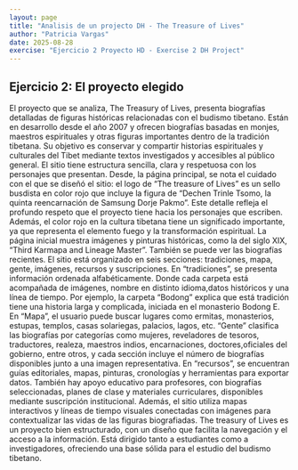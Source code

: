 ```yaml
---
layout: page
title: "Analisis de un projecto DH - The Treasure of Lives"
author: "Patricia Vargas"
date: 2025-08-28
exercise: "Ejercicio 2 Proyecto HD - Exercise 2 DH Project"
---
```

## Ejercicio 2: El proyecto elegido 

El proyecto que se analiza, The Treasury of Lives, presenta biografías detalladas de figuras históricas relacionadas con el budismo tibetano. Están en desarrollo desde el año 2007 y ofrecen biografías basadas en monjes, maestros espirituales y otras figuras importantes dentro de la tradición tibetana. Su objetivo es conservar y compartir historias espirituales y culturales del Tibet mediante textos investigados y accesibles al público general. El sitio tiene estructura sencilla, clara y respetuosa con los personajes que presentan. Desde, la página principal, se nota el cuidado con el que se diseñó el sitio: el logo de “The treasure of Lives” es un sello busdista en color rojo  que incluye la figura de “Dechen Trinle Tsomo, la quinta reencarnación de Samsung Dorje Pakmo”. Este detalle refleja el profundo respeto que el proyecto tiene hacia los personajes que escriben. Además, el color rojo en la cultura tibetana tiene un significado importante, ya que representa el elemento fuego y la transformación espiritual. La página inicial muestra imágenes y pinturas históricas, como la del siglo XIX, “Third Karmapa and Lineage Master”. También se puede ver las biografías recientes. El sitio está organizado en seis secciones: tradiciones, mapa, gente, imágenes, recursos y suscripciones. En “tradiciones”, se presenta información ordenada alfabéticamente. Donde cada carpeta está acompañada de imágenes, nombre en distinto idioma,datos históricos y una línea de tiempo. Por ejemplo, la carpeta “Bodong” explica que está tradición tiene una historia larga y complicada, iniciada en el monasterio Bodong E. En “Mapa”, el usuario puede buscar lugares como ermitas, monasterios, estupas, templos, casas solariegas, palacios, lagos, etc. “Gente”  clasifica las biografías por categorías como mujeres, reveladores de tesoros, traductores, realeza, maestros indios, encarnaciones, doctores,oficiales del gobierno, entre otros, y cada sección incluye el número de biografías disponibles junto a una imagen representativa. En “recursos”, se encuentran guías editoriales, mapas, pinturas, cronologías y herramientas para exportar datos.  También hay apoyo educativo para profesores, con biografías seleccionadas, planes de clase y materiales curriculares, disponibles mediante suscripción institucional. Además, el sitio utiliza mapas interactivos y líneas de tiempo visuales conectadas con imágenes para contextualizar las vidas de las figuras biografiadas. The treasury of Lives es un proyecto bien estructurado, con un diseño que facilita la navegación y el acceso a la información. Está dirigido tanto a estudiantes como a investigadores, ofreciendo una base sólida para el estudio del budismo tibetano. 

